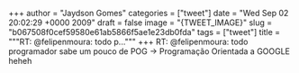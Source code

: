 
+++
author = "Jaydson Gomes"
categories = ["tweet"]
date = "Wed Sep 02 20:02:29 +0000 2009"
draft = false
image = "{TWEET_IMAGE}"
slug = "b067508f0cef59580e61ab5866f5ae1e23db0fda"
tags = ["tweet"]
title = """RT: @felipenmoura: todo p..."""
+++
RT: @felipenmoura: todo programador sabe um pouco de POG -&gt; Programação Orientada a GOOGLE heheh
